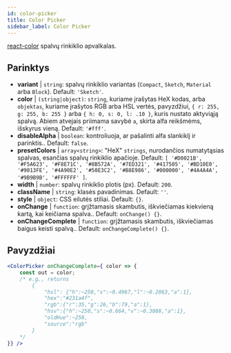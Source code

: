 ```yaml
---
id: color-picker
title: Color Picker
sidebar_label: Color Picker
---
```


[react-color](https://casesandberg.github.io/react-color/) spalvų rinkiklio apvalkalas.

## Parinktys

* __variant__ | `string`: spalvų rinkiklio variantas (`Compact`, `Sketch`, `Material` arba `Block`). Default: `'Sketch'`.
* __color__ | `(string|object)`: `string`, kuriame įrašytas HeX kodas, arba `objektas`, kuriame įrašytos RGB arba HSL vertės, pavyzdžiui, `{ r: 255, g: 255, b: 255 }` arba `{ h: 0, s: 0, l: .10 }`, kuris nustato aktyviąją spalvą. Abiem atvejais priimama savybė `a`, skirta alfa reikšmėms, išskyrus vieną. Default: `'#fff'`.
* __disableAlpha__ | `boolean`: kontroliuoja, ar pašalinti alfa slankiklį ir parinktis.. Default: `false`.
* __presetColors__ | `array<string>`: "HeX" `strings`, nurodančios numatytąsias spalvas, esančias spalvų rinkiklio apačioje. Default: `[
  '#D0021B',
  '#F5A623',
  '#F8E71C',
  '#8B572A',
  '#7ED321',
  '#417505',
  '#BD10E0',
  '#9013FE',
  '#4A90E2',
  '#50E3C2',
  '#B8E986',
  '#000000',
  '#4A4A4A',
  '#9B9B9B',
  '#FFFFFF'
]`.
* __width__ | `number`: spalvų rinkiklio plotis (px). Default: `200`.
* __className__ | `string`: klasės pavadinimas. Default: `''`.
* __style__ | `object`: CSS eilutės stiliai. Default: `{}`.
* __onChange__ | `function`: grįžtamasis skambutis, iškviečiamas kiekvieną kartą, kai keičiama spalva.. Default: `onChange() {}`.
* __onChangeComplete__ | `function`: grįžtamasis skambutis, iškviečiamas baigus keisti spalvą.. Default: `onChangeComplete() {}`.


## Pavyzdžiai

```jsx live
<ColorPicker onChangeComplete={ color => {
    const out = color;
    /* e.g., returns 
        {
            "hsl": {"h":~250,"s":~0.4967,"l":~0.2063,"a":1},
            "hex":"#231a4f",
            "rgb":{"r":35,"g":26,"b":79,"a":1},
            "hsv":{"h":~250,"s":~0.664,"v":~0.3088,"a":1},
            "oldHue":~250,
            "source":"rgb"
        }
    */
}} />
```

